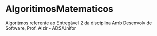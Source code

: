# AlgoritimosMatematicos
Algoritmos referente ao Entregável 2 da disciplina Amb Desenvolv de Software, Prof. Alzir - ADS/Unifor
